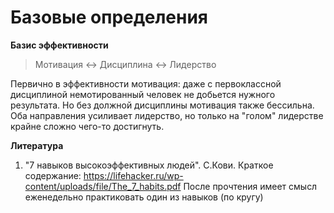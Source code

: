 # Базовые определения

**Базис эффективности**

> Мотивация <-> Дисциплина <-> Лидерство

Первично в эффективности мотивация: даже с первоклассной дисциплиной немотированный человек не добьется нужного результата. Но без должной дисциплины мотивация также бессильна. Оба направления усиливает лидерство, но только на "голом" лидерстве крайне сложно чего-то достигнуть.

**Литература**
1. "7 навыков высокоэффективных людей". С.Кови. Краткое содержание: https://lifehacker.ru/wp-content/uploads/file/The_7_habits.pdf
После прочтения имеет смысл еженедельно практиковать один из навыков (по кругу)
